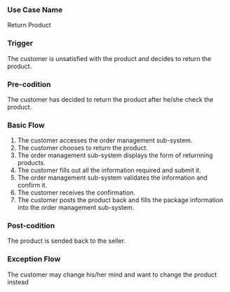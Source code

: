 ### Use Case Name
Return Product


### Trigger
The customer is unsatisfied with the product and decides to return the product.

### Pre-codition
The customer has decided to return the product after he/she check the product.

### Basic Flow

1. The customer accesses the order management sub-system. 
2. The customer chooses to return the product. 
3. The order management sub-system displays the form of returnning products. 
4. The customer fills out all the information required and submit it. 
5. The order management sub-system validates the information and confirm it. 
6. The customer receives the confirmation. 
7. The customer posts the product back and fills the package information into the order management sub-system.

### Post-codition
The product is sended back to the seller.

### Exception Flow
The customer may change his/her mind and want to change the product instead
